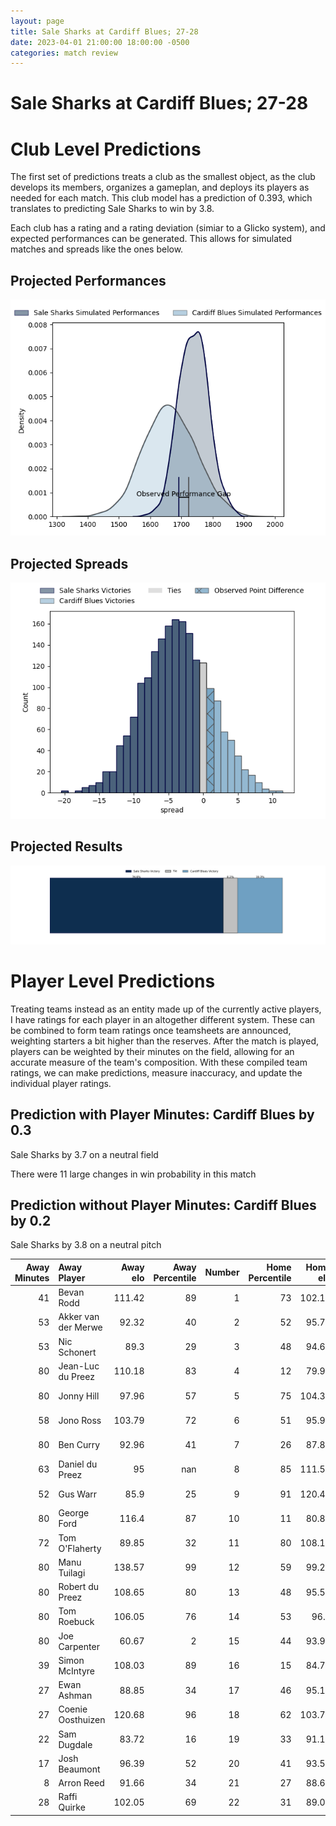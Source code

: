 ```yaml
---  
layout: page  
title: Sale Sharks at Cardiff Blues; 27-28  
date: 2023-04-01 21:00:00 18:00:00 -0500  
categories: match review  
---
```

# Sale Sharks at Cardiff Blues; 27-28

# Club Level Predictions


The first set of predictions treats a club as the smallest object, as the club develops its members, organizes a gameplan, and deploys its players as needed for each match. This club model has a prediction of 0.393, which translates to predicting Sale Sharks to win by 3.8.

Each club has a rating and a rating deviation (simiar to a Glicko system), and expected performances can be generated. This allows for simulated matches and spreads like the ones below.
## Projected Performances


![Projected Performances](plots/performances_2023-04-01-CardiffBlues-SaleSharks.png)
## Projected Spreads


![Projected Spreads](plots/spreads_2023-04-01-CardiffBlues-SaleSharks.png)
## Projected Results


![Projected Results](plots/resultbar_2023-04-01-CardiffBlues-SaleSharks.png)
# Player Level Predictions


Treating teams instead as an entity made up of the currently active players, I have ratings for each player in an altogether different system. These can be combined to form team ratings once teamsheets are announced, weighting starters a bit higher than the reserves. After the match is played, players can be weighted by their minutes on the field, allowing for an accurate measure of the team's composition. With these compiled team ratings, we can make predictions, measure inaccuracy, and update the individual player ratings.
## Prediction with Player Minutes: Cardiff Blues by 0.3


Sale Sharks by 3.7 on a neutral field

There were 11 large changes in win probability in this match
## Prediction without Player Minutes: Cardiff Blues by 0.2


Sale Sharks by 3.8 on a neutral pitch



|   Away Minutes | Away Player         |   Away elo |   Away Percentile |   Number |   Home Percentile |   Home elo | Home Player       |   Home Minutes |
|---------------:|:--------------------|-----------:|------------------:|---------:|------------------:|-----------:|:------------------|---------------:|
|             41 | Bevan Rodd          |     111.42 |                89 |        1 |                73 |     102.13 | Corey Domachowski |             54 |
|             53 | Akker van der Merwe |      92.32 |                40 |        2 |                52 |      95.73 | Liam Belcher      |             54 |
|             53 | Nic Schonert        |      89.3  |                29 |        3 |                48 |      94.61 | Kieran Assirati   |             54 |
|             80 | Jean-Luc du Preez   |     110.18 |                83 |        4 |                12 |      79.92 | Lopeti Timani     |              2 |
|             80 | Jonny Hill          |      97.96 |                57 |        5 |                75 |     104.33 | Teddy Williams    |             64 |
|             58 | Jono Ross           |     103.79 |                72 |        6 |                51 |      95.98 | Joshua Turnbull   |             64 |
|             80 | Ben Curry           |      92.96 |                41 |        7 |                26 |      87.89 | James Botham      |             80 |
|             63 | Daniel du Preez     |      95    |               nan |        8 |                85 |     111.58 | Taulupe Faletau   |             80 |
|             52 | Gus Warr            |      85.9  |                25 |        9 |                91 |     120.47 | Tomos Williams    |             80 |
|             80 | George Ford         |     116.4  |                87 |       10 |                11 |      80.81 | Jarrod Evans      |             80 |
|             72 | Tom O'Flaherty      |      89.85 |                32 |       11 |                80 |     108.17 | Josh Adams        |             80 |
|             80 | Manu Tuilagi        |     138.57 |                99 |       12 |                59 |      99.27 | Max Llewellyn     |             67 |
|             80 | Robert du Preez     |     108.65 |                80 |       13 |                48 |      95.53 | Mason Grady       |             80 |
|             80 | Tom Roebuck         |     106.05 |                76 |       14 |                53 |      96.9  | Owen Lane         |             80 |
|             80 | Joe Carpenter       |      60.67 |                 2 |       15 |                44 |      93.99 | Rhys Priestland   |             80 |
|             39 | Simon McIntyre      |     108.03 |                89 |       16 |                15 |      84.77 | Rhys Carre        |             26 |
|             27 | Ewan Ashman         |      88.85 |                34 |       17 |                46 |      95.15 | Kristian Dacey    |             26 |
|             27 | Coenie Oosthuizen   |     120.68 |                96 |       18 |                62 |     103.72 | Dillon Lewis      |             26 |
|             22 | Sam Dugdale         |      83.72 |                16 |       19 |                33 |      91.16 | Thomas Young      |             78 |
|             17 | Josh Beaumont       |      96.39 |                52 |       20 |                41 |      93.56 | Seb Davies        |             16 |
|              8 | Arron Reed          |      91.66 |                34 |       21 |                27 |      88.63 | James Ratti       |             16 |
|             28 | Raffi Quirke        |     102.05 |                69 |       22 |                31 |      89.04 | Ben Thomas        |             13 |

